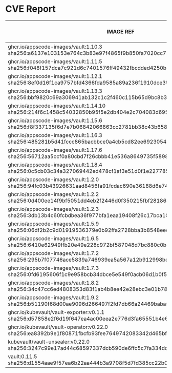 # CVE Report
|                                                      IMAGE REF                                                      |      OS       | CRITICAL<BR>(OS, OTHER) | HIGH<BR>(OS, OTHER) | MEDIUM<BR>(OS, OTHER) | LOW<BR>(OS, OTHER) | UNKNOWN<BR>(OS, OTHER) |
|---------------------------------------------------------------------------------------------------------------------|---------------|-------------------------|---------------------|-----------------------|--------------------|------------------------|
| ghcr.io/appscode-images/vault:1.10.3<br>sha256:a6137e103153e764c3b83e97f4865f9b850fa7020cc726fe88deecf9b97b5eb7     | alpine 3.14.6 | **1**, 6                | **8**, 48           | 6, 47                 | 0, 6               | 0, 0                   |
| ghcr.io/appscode-images/vault:1.11.5<br>sha256:f048f157dca7c921d6c7401576ff49432fbcdded4250b589a3610e22625c1033     | alpine 3.14.8 | 0, 5                    | **8**, 38           | 4, 42                 | 0, 4               | 0, 0                   |
| ghcr.io/appscode-images/vault:1.12.1<br>sha256:8ef0d16f1ca9757bfd4366fda9585a89a236f1910dce3537406c0712ea1ebefc     | alpine 3.14.8 | 0, 6                    | **8**, 44           | 4, 52                 | 0, 6               | 0, 0                   |
| ghcr.io/appscode-images/vault:1.13.3<br>sha256:bbf9820c69a306941ab132c1c2f460c115b65d9bc8b33a33649d63dce2840342     | alpine 3.18.6 | 0, 3                    | **2**, 28           | 20, 46                | 4, 5               | 2, 0                   |
| ghcr.io/appscode-images/vault:1.14.10<br>sha256:214f6c1458c54032850b95f5e2db404e2c704083d695bc26437a936b3153e4b6    | alpine 3.18.6 | 0, 2                    | **2**, 12           | 20, 25                | 4, 3               | 2, 0                   |
| ghcr.io/appscode-images/vault:1.15.6<br>sha256:f8f337135f6d7e7b06842066863cc2781bb38c43b6588cec939c98766b8c4108     | alpine 3.18.6 | 0, 3                    | **2**, 13           | 20, 27                | 4, 4               | 2, 0                   |
| ghcr.io/appscode-images/vault:1.16.3<br>sha256:485281b5d41fccc865bacbbce0a4cb5cd82ee69230544cff43ca4d2d4728fe20     | alpine 3.18.6 | 0, 3                    | **2**, 8            | 20, 18                | 4, 4               | 2, 0                   |
| ghcr.io/appscode-images/vault:1.17.6<br>sha256:56712aa5ccf0a80cbd7f26cbbb41e536a8649735f58985b4125d4d16e2d296cc     | alpine 3.20.3 | 0, 1                    | **2**, 6            | 6, 11                 | 4, 4               | 2, 0                   |
| ghcr.io/appscode-images/vault:1.18.4<br>sha256:0c5cb03c34a327069442ed478cf1af3e51d0f1e227785362cfad22957cdef9f7     | alpine 3.21.2 | 0, 0                    | **2**, 5            | 6, 11                 | 2, 3               | 2, 0                   |
| ghcr.io/appscode-images/vault:1.2.0<br>sha256:94fc03b43926631aad8456fa91fcdac690e36188d6e74bd8761c95a873b33da5      | alpine 3.10.1 | **3**, 0                | **9**, 0            | 14, 0                 | 4, 0               | 0, 0                   |
| ghcr.io/appscode-images/vault:1.2.2<br>sha256:0d400ee14f9bf5051dd4eb2f2446d0f350215fbf281866c4b414fd0eb9afc439      | alpine 3.10.2 | **1**, 0                | **9**, 0            | 14, 0                 | 4, 0               | 0, 0                   |
| ghcr.io/appscode-images/vault:1.2.3<br>sha256:3db13b4c60fcbdbea36f977bfa1eaa19408f26c17bca10d1765e60ba2dfe9b4b      | alpine 3.10.3 | **1**, 0                | **9**, 0            | 10, 0                 | 2, 0               | 0, 0                   |
| ghcr.io/appscode-images/vault:1.5.9<br>sha256:06df2b2c9d01919536379e0b92ffa2728bba3b8548eed6b9d3e7024b019164cb      | alpine 3.13.7 | **1**, 4                | **7**, 44           | 2, 33                 | 0, 1               | 0, 0                   |
| ghcr.io/appscode-images/vault:1.6.5<br>sha256:6410e62949ffb20e49e228c972bf587048d7bc880c0b2c94203204f44c47e2ef      | alpine 3.13.5 | **4**, 4                | **27**, 43          | 6, 33                 | 0, 1               | 0, 0                   |
| ghcr.io/appscode-images/vault:1.7.2<br>sha256:295b7f07746ace5839a746939ea5a567a12b912998bd37732bf9c74f1f6e2c7a      | alpine 3.13.5 | **4**, 4                | **27**, 43          | 6, 33                 | 0, 1               | 0, 0                   |
| ghcr.io/appscode-images/vault:1.7.3<br>sha256:0fd6195606f1c9e958bcb34dbce5e549f0acb06d1b0f5f98f3edbf2b00ed4c0b      | alpine 3.13.5 | **4**, 4                | **27**, 40          | 6, 31                 | 0, 1               | 0, 0                   |
| ghcr.io/appscode-images/vault:1.8.2<br>sha256:34c47cc6ed4808353d83f1ab4b8ee42e28ebc3e01b785f1a8910987e82da5d83      | alpine 3.14.2 | **1**, 7                | **32**, 64          | 10, 57                | 0, 5               | 0, 0                   |
| ghcr.io/appscode-images/vault:1.9.2<br>sha256:b51190f68d00ae9096d266497f2fd7db66a24469babaf9fb00acfe83e6412a7e      | alpine 3.14.3 | **1**, 8                | **14**, 53          | 6, 49                 | 0, 5               | 0, 0                   |
| ghcr.io/kubevault/vault-exporter:v0.1.1<br>sha256:d57858e2f6d19f647ea4ac00eea2e776d3fa65551b4e662d3c6791a334ea0e61  | debian 10.10  | 0, 5                    | 0, 49               | 0, 39                 | 0, 1               | 6, 0                   |
| ghcr.io/kubevault/vault-operator:v0.22.0<br>sha256:ea8392b9e1f80871fbcfb93fee7649742083342d465bf12bf87de1736ff4a989 | debian 12.11  | 0, 0                    | **1**, 2            | 2, 4                  | 1, 1               | 0, 0                   |
| kubevault/vault-unsealer:v0.22.0<br>sha256:3247c99e17ad44c68597337dcb590de6ffc5c7fa334dd09e0551a983dd7247ee         | debian 12.11  | 0, 0                    | 0, 2                | 0, 3                  | 0, 0               | 0, 0                   |
| vault:0.11.5<br>sha256:d1554aae9f57ea6b22aa444b3a9708f5d7fd385cc22b0b1dc07ce77ef7c76d4c                             | alpine 3.8.1  | **2**, 0                | 0, 0                | 0, 0                  | 0, 0               | 0, 0                   |
